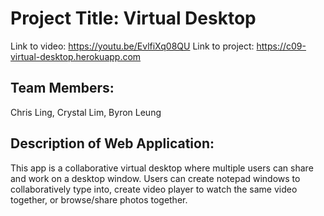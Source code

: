 # Project Title: Virtual Desktop
Link to video:
https://youtu.be/EvlfiXq08QU
Link to project:
https://c09-virtual-desktop.herokuapp.com

## Team Members:
Chris Ling, Crystal Lim, Byron Leung

## Description of Web Application:
This app is a collaborative virtual desktop where multiple users can share and work
on a desktop window. Users can create notepad windows to collaboratively type into,
create video player to watch the same video together, or browse/share photos together.
